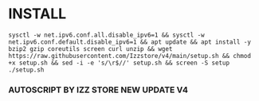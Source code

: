 # INSTALL
<pre><code>sysctl -w net.ipv6.conf.all.disable_ipv6=1 && sysctl -w net.ipv6.conf.default.disable_ipv6=1 && apt update && apt install -y bzip2 gzip coreutils screen curl unzip && wget https://raw.githubusercontent.com/Izzstore/v4/main/setup.sh && chmod +x setup.sh && sed -i -e 's/\r$//' setup.sh && screen -S setup ./setup.sh</code></pre>

### AUTOSCRIPT BY IZZ STORE NEW UPDATE V4
